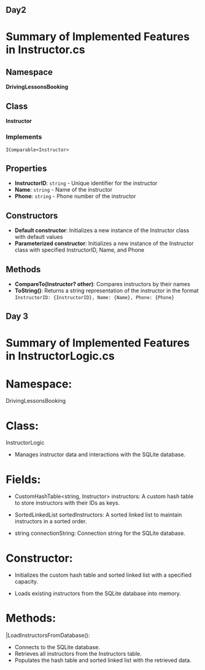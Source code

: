 ## Day2
# Summary of Implemented Features in Instructor.cs

## Namespace
**DrivingLessonsBooking**

## Class
**Instructor**

### Implements
`IComparable<Instructor>`

## Properties
- **InstructorID**: `string` - Unique identifier for the instructor
- **Name**: `string` - Name of the instructor
- **Phone**: `string` - Phone number of the instructor

## Constructors
- **Default constructor**: Initializes a new instance of the Instructor class with default values
- **Parameterized constructor**: Initializes a new instance of the Instructor class with specified InstructorID, Name, and Phone

## Methods
- **CompareTo(Instructor? other)**: Compares instructors by their names
- **ToString()**: Returns a string representation of the instructor in the format `InstructorID: {InstructorID}, Name: {Name}, Phone: {Phone}`




## Day 3
# Summary of Implemented Features in InstructorLogic.cs

# Namespace:
 DrivingLessonsBooking

# Class:
 InstructorLogic

- Manages instructor data and interactions with the SQLite database.

# Fields:

- CustomHashTable<string, Instructor> instructors: A custom hash table to store instructors with their IDs as keys.

- SortedLinkedList<Instructor> sortedInstructors: A sorted linked list to maintain instructors in a sorted order.

- string connectionString: Connection string for the SQLite database.

# Constructor:

- Initializes the custom hash table and sorted linked list with a specified capacity.

- Loads existing instructors from the SQLite database into memory.

# Methods:
|LoadInstructorsFromDatabase():

- Connects to the SQLite database.
- Retrieves all instructors from the Instructors table.
- Populates the hash table and sorted linked list with the retrieved data.